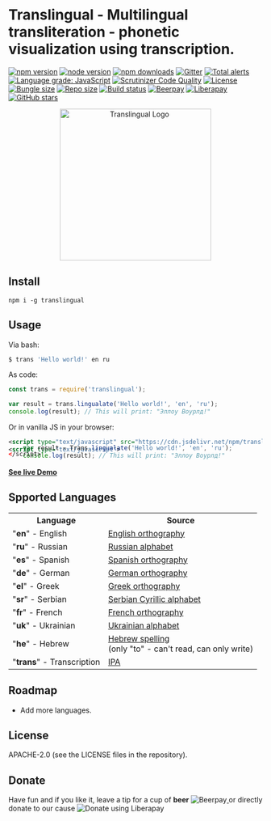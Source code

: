 # Translingual - Multilingual transliteration - phonetic visualization using transcription.


[![npm version](https://badge.fury.io/js/translingual.svg)](https://badge.fury.io/js/translingual)
[![node version](https://img.shields.io/node/v/translingual)](https://www.npmjs.com/package/translingual)
[![npm downloads](https://img.shields.io/npm/dw/translingual.svg)](https://www.npmjs.com/package/translingual)
[![Gitter](https://badges.gitter.im/translingual/community.svg)](https://gitter.im/translingual/community?utm_source=badge&utm_medium=badge&utm_campaign=pr-badge)
[![Total alerts](https://img.shields.io/lgtm/alerts/g/freaker2k7/translingual.svg?logo=lgtm&logoWidth=18)](https://lgtm.com/projects/g/freaker2k7/translingual/alerts/)
[![Language grade: JavaScript](https://img.shields.io/lgtm/grade/javascript/g/freaker2k7/translingual.svg?logo=lgtm&logoWidth=18)](https://lgtm.com/projects/g/freaker2k7/translingual/context:javascript)
[![Scrutinizer Code Quality](https://scrutinizer-ci.com/g/freaker2k7/translingual/badges/quality-score.png?b=master)](https://scrutinizer-ci.com/g/freaker2k7/translingual/?branch=master)
[![License](https://img.shields.io/badge/license-Apache-brightgreen.svg)](https://opensource.org/licenses/Apache-2.0)
[![Bungle size](https://img.shields.io/bundlephobia/minzip/translingual)](https://bundlephobia.com/result?p=translingual)
[![Repo size](https://img.shields.io/github/repo-size/freaker2k7/translingual)](https://github.com/freaker2k7/translingual)
[![Build status](https://ci.appveyor.com/api/projects/status/rwbo4jvqp4032boj/branch/master?svg=true)](https://ci.appveyor.com/project/freaker2k7/translingual/branch/master)
[![Beerpay](https://beerpay.io/freaker2k7/translingual/badge.svg?style=flat)](https://beerpay.io/freaker2k7/translingual)
[![Liberapay](http://img.shields.io/liberapay/receives/evgy.svg?logo=liberapay)](https://liberapay.com/evgy/)
[![GitHub stars](https://img.shields.io/github/stars/freaker2k7/translingual.svg?style=social&label=Stars)](https://github.com/freaker2k7/translingual/stargazers/)
<!-- [![Known Vulnerabilities](https://snyk.io//test/github/freaker2k7/translingual/badge.svg?targetFile=package.json)](https://snyk.io//test/github/freaker2k7/translingual) -->


<center>
  <img src="https://i.imgur.com/L508wvt.jpg" alt="Translingual Logo" title="Translingual Logo" style="box-shadow: none;" style="max-width: 100%; border: 0; box-shadow: none;" height="300">
</center>


## Install
`npm i -g translingual`


## Usage
Via bash:
```bash
$ trans 'Hello world!' en ru
```

As code:
```javascript
const trans = require('translingual');

var result = trans.lingualate('Hello world!', 'en', 'ru');
console.log(result); // This will print: "Эллoу Вoурлд!"
```

Or in vanilla JS in your browser:
```xml
<script type="text/javascript" src="https://cdn.jsdelivr.net/npm/translingual@1.0.7/dist/translingual.min.js"></script>
<script type="text/javascript">
```
<div style="margin-top: -2rem"></div>

```js
	var result = Trans.lingualate('Hello world!', 'en', 'ru');
	console.log(result); // This will print: "Эллoу Вoурлд!"
```
<div style="margin-top: -2rem"></div>

```xml
</script>
```

#### [See live Demo](https://jsfiddle.net/thenetfreaker/grkzfae2/1/)

## Spported Languages

<table>
	<tr>
		<th>Language</th>
		<th>Source</th>
	</tr>
	<tr>
		<td>"<b>en</b>" - English</td>
		<td><a href="https://en.wikipedia.org/wiki/English_orthography">English orthography</a></td>
	</tr>
	<tr>
		<td>"<b>ru</b>" - Russian</td>
		<td><a href="https://en.wikipedia.org/wiki/Russian_alphabet">Russian alphabet</a></td>
	</tr>
	<tr>
		<td>"<b>es</b>" - Spanish</td>
		<td><a href="https://en.wikipedia.org/wiki/Spanish_orthography">Spanish orthography</a></td>
	</tr>
	<tr>
		<td>"<b>de</b>" - German</td>
		<td><a href="https://en.wikipedia.org/wiki/German_orthography">German orthography</a></td>
	</tr>
	<tr>
		<td>"<b>el</b>" - Greek</td>
		<td><a href="https://en.wikipedia.org/wiki/Greek_orthography">Greek orthography</a></td>
	</tr>
	<tr>
		<td>"<b>sr</b>" - Serbian</td>
		<td><a href="https://en.wikipedia.org/wiki/Serbian_Cyrillic_alphabet">Serbian Cyrillic alphabet</a></td>
	</tr>
	<tr>
		<td>"<b>fr</b>" - French</td>
		<td><a href="https://en.wikipedia.org/wiki/French_orthography">French orthography</a></td>
	</tr>
	<tr>
		<td>"<b>uk</b>" - Ukrainian</td>
		<td><a href="https://en.wikipedia.org/wiki/Ukrainian_alphabet">Ukrainian alphabet</a></td>
	</tr>
	<tr>
		<td>"<b>he</b>" - Hebrew</td>
		<td><a href="https://en.wikipedia.org/wiki/Hebrew_spelling">Hebrew spelling</a><br>(only "to" - can't read, can only write)</td>
	</tr>
	<tr>
		<td>"<b>trans</b>" - Transcription</td>
		<td><a href="https://en.wikipedia.org/wiki/Help:IPA">IPA</a></td>
	</tr>
</table>


## Roadmap
* Add more languages.

## License
APACHE-2.0 (see the LICENSE files in the repository).

## Donate
Have fun and if you like it, leave a tip for a cup of **beer** <a href="https://beerpay.io/freaker2k7/translingual">
  <img style="display: inline-block; vertical-align: text-bottom;" alt="Beerpay" src="https://beerpay.io/freaker2k7/translingual/badge.svg?style=beer">
</a>
or directly donate to our cause <a href="https://liberapay.com/evgy/donate">
  <img style="display: inline-block; vertical-align: text-bottom;" alt="Donate using Liberapay" src="https://liberapay.com/assets/widgets/donate.svg">
</a>